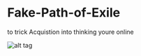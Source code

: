# Fake-Path-of-Exile
to trick Acquistion into thinking youre online

![alt tag](http://puu.sh/vPzHZ/334f4ef00c.jpg)
